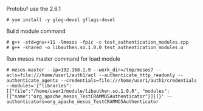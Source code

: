 Protobuf use the 2.6.1

```
# yum install -y glog-devel gflags-devel
```
Build module command
```
# g++ -std=gnu++11 -lmesos -fpic -c test_authentication_modules.cpp
# g++ -shared -o libauthen.so.1.0.0 test_authentication_modules.o
```

Run mesos master command for load module
```
# mesos-master --ip=192.168.1.9 --work_dir=/tmp/mesos7 --acls=file:///home/user1/auth1/acl --authenticate_http_readonly --authenticate_agents --credentials=file:///home/user1/auth1/credentials --modules='{"libraries":[{"file":"/home/user1/module/libauthen.so.1.0.0", "modules":[{"name":"org_apache_mesos_TestCRAMMD5Authenticator"}]}]}' --authenticators=org_apache_mesos_TestCRAMMD5Authenticator

```
